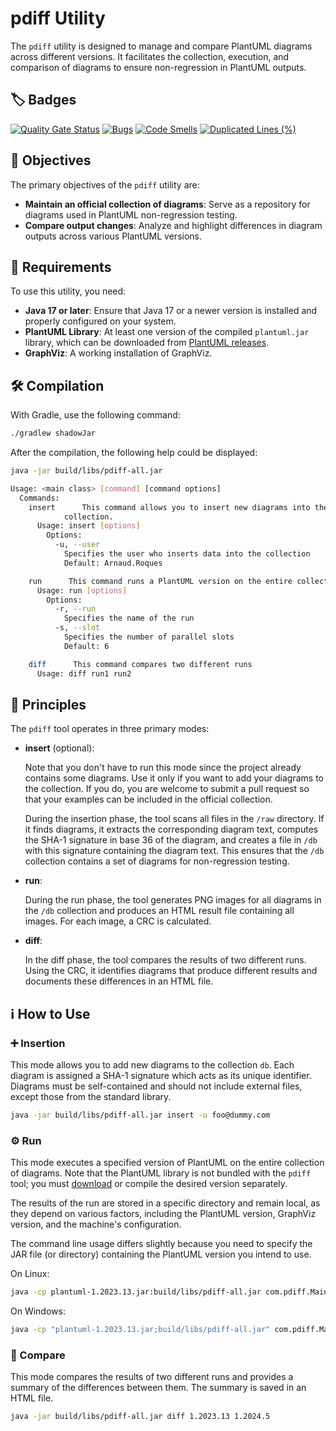 # pdiff Utility

The `pdiff` utility is designed to manage and compare PlantUML diagrams across different versions.
It facilitates the collection, execution, and comparison of diagrams to ensure non-regression in PlantUML outputs.

## 🏷️ Badges
[![Quality Gate Status](https://sonarcloud.io/api/project_badges/measure?project=plantuml_pdiff&metric=alert_status)](https://sonarcloud.io/project/overview?id=plantuml_pdiff)
[![Bugs](https://sonarcloud.io/api/project_badges/measure?project=plantuml_pdiff&metric=bugs)](https://sonarcloud.io/summary/overall?id=plantuml_pdiff)
[![Code Smells](https://sonarcloud.io/api/project_badges/measure?project=plantuml_pdiff&metric=code_smells)](https://sonarcloud.io/summary/overall?id=plantuml_pdiff)
[![Duplicated Lines (%)](https://sonarcloud.io/api/project_badges/measure?project=plantuml_pdiff&metric=duplicated_lines_density)](https://sonarcloud.io/summary/overall?id=plantuml_pdiff)

## 🎯 Objectives

The primary objectives of the `pdiff` utility are:

- **Maintain an official collection of diagrams**: Serve as a repository for diagrams used in PlantUML non-regression testing.
- **Compare output changes**: Analyze and highlight differences in diagram outputs across various PlantUML versions.

## 🧰 Requirements

To use this utility, you need:

- **Java 17 or later**: Ensure that Java 17 or a newer version is installed and properly configured on your system.
- **PlantUML Library**: At least one version of the compiled `plantuml.jar` library, which can be downloaded from [PlantUML releases](https://github.com/plantuml/plantuml/releases).
- **GraphViz**: A working installation of GraphViz.


## 🛠 Compilation

With Gradle, use the following command:
```sh
./gradlew shadowJar
```

After the compilation, the following help could be displayed:

```sh
java -jar build/libs/pdiff-all.jar

Usage: <main class> [command] [command options]
  Commands:
    insert      This command allows you to insert new diagrams into the 
            collection. 
      Usage: insert [options]
        Options:
          -u, --user
            Specifies the user who inserts data into the collection
            Default: Arnaud.Roques

    run      This command runs a PlantUML version on the entire collection
      Usage: run [options]
        Options:
          -r, --run
            Specifies the name of the run
          -s, --slot
            Specifies the number of parallel slots
            Default: 6

    diff      This command compares two different runs
      Usage: diff run1 run2
```



## 📖 Principles

The `pdiff` tool operates in three primary modes:

- **insert** (optional):

  Note that you don't have to run this mode since the project already contains some diagrams. Use it only if you want to add your diagrams to the collection. If you do, you are welcome to submit a pull request so that your examples can be included in the official collection.

  During the insertion phase, the tool scans all files in the `/raw` directory. If it finds diagrams, it extracts the corresponding diagram text, computes the SHA-1 signature in base 36 of the diagram, and creates a file in `/db` with this signature containing the diagram text. This ensures that the `/db` collection contains a set of diagrams for non-regression testing.


- **run**:

  During the run phase, the tool generates PNG images for all diagrams in the `/db` collection and produces an HTML result file containing all images. For each image, a CRC is calculated.

- **diff**:

  In the diff phase, the tool compares the results of two different runs. Using the CRC, it identifies diagrams that produce different results and documents these differences in an HTML file.

## ℹ How to Use

### ➕ Insertion

This mode allows you to add new diagrams to the collection `db`. Each diagram is assigned a SHA-1 signature which acts as its unique identifier.
Diagrams must be self-contained and should not include external files, except those from the standard library.


```sh
java -jar build/libs/pdiff-all.jar insert -u foo@dummy.com
```

### ⚙ Run

This mode executes a specified version of PlantUML on the entire collection of diagrams. Note that the PlantUML library is not bundled with the `pdiff` tool; you must
[download](https://github.com/plantuml/plantuml/releases) or compile the desired version separately.

The results of the run are stored in a specific directory and remain local, as they depend on various factors, including the PlantUML version, GraphViz version, and the machine's configuration.

The command line usage differs slightly because you need to specify the JAR file (or directory) containing the PlantUML version you intend to use.

On Linux:

```sh
java -cp plantuml-1.2023.13.jar:build/libs/pdiff-all.jar com.pdiff.Main run
```

On Windows:
```sh
java -cp "plantuml-1.2023.13.jar;build/libs/pdiff-all.jar" com.pdiff.Main run
```


### 🔀 Compare

This mode compares the results of two different runs and provides a summary of the differences between them. The summary is saved in an HTML file.

```sh
java -jar build/libs/pdiff-all.jar diff 1.2023.13 1.2024.5
```

